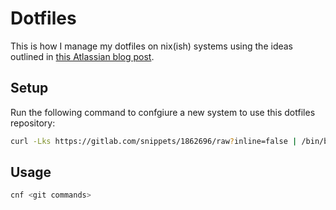 # Dotfiles

This is how I manage my dotfiles on nix(ish) systems using the ideas outlined in [this Atlassian blog post](https://www.atlassian.com/git/tutorials/dotfiles).

## Setup
Run the following command to confgiure a new system to use this dotfiles repository:

```bash
curl -Lks https://gitlab.com/snippets/1862696/raw?inline=false | /bin/bash
```

## Usage

```bash
cnf <git commands>
```
